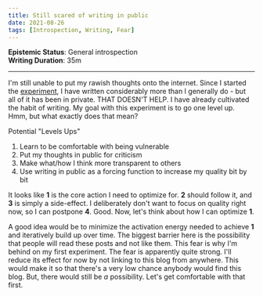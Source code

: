 ```yaml
---
title: Still scared of writing in public
date: 2021-08-26
tags: [Introspection, Writing, Fear]
---
```


**Epistemic Status**: General introspection  
**Writing Duration**: 35m

---

I'm still unable to put my rawish thoughts onto the internet. Since I started the [experiment](https://aayushkucheria.github.io/posts/Should-I-write-(publicly)/), I have written considerably more than I generally do - but all of it has been in private. THAT DOESN'T HELP. I have already cultivated the habit of writing. My goal with this experiment is to go one level up. Hmm, but what exactly does that mean?

Potential "Levels Ups"
1. Learn to be comfortable with being vulnerable
2. Put my thoughts in public for criticism
3. Make what/how I think more transparent to others
4. Use writing in public as a forcing function to increase my quality bit by bit

It looks like **1** is the core action I need to optimize for. **2** should follow it, and **3** is simply a side-effect. I deliberately don't want to focus on quality right now, so I can postpone **4**. Good. Now, let's think about how I can optimize **1**.

A good idea would be to minimize the activation energy needed to achieve **1** and iteratively build up over time. The biggest barrier here is the possibility that people will read these posts and not like them. This fear is why I'm behind on my first experiment. The fear is apparently quite strong. I'll reduce its effect for now by not linking to this blog from anywhere. This would make it so that there's a very low chance anybody would find this blog. But, there would still be *a* possibility. Let's get comfortable with that first. 

